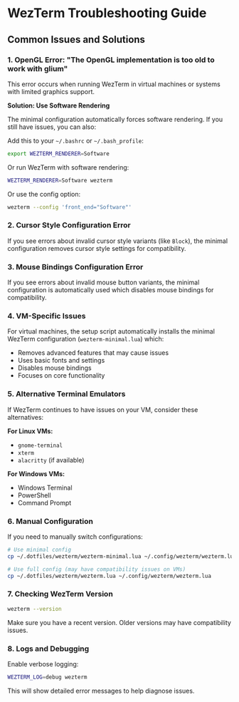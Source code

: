 # WezTerm Troubleshooting Guide

## Common Issues and Solutions

### 1. OpenGL Error: "The OpenGL implementation is too old to work with glium"

This error occurs when running WezTerm in virtual machines or systems with limited graphics support.

**Solution: Use Software Rendering**

The minimal configuration automatically forces software rendering. If you still have issues, you can also:

Add this to your `~/.bashrc` or `~/.bash_profile`:
```bash
export WEZTERM_RENDERER=Software
```

Or run WezTerm with software rendering:
```bash
WEZTERM_RENDERER=Software wezterm
```

Or use the config option:
```bash
wezterm --config 'front_end="Software"'
```

### 2. Cursor Style Configuration Error

If you see errors about invalid cursor style variants (like `Block`), the minimal configuration removes cursor style settings for compatibility.

### 3. Mouse Bindings Configuration Error

If you see errors about invalid mouse button variants, the minimal configuration is automatically used which disables mouse bindings for compatibility.

### 4. VM-Specific Issues

For virtual machines, the setup script automatically installs the minimal WezTerm configuration (`wezterm-minimal.lua`) which:
- Removes advanced features that may cause issues
- Uses basic fonts and settings
- Disables mouse bindings
- Focuses on core functionality

### 5. Alternative Terminal Emulators

If WezTerm continues to have issues on your VM, consider these alternatives:

**For Linux VMs:**
- `gnome-terminal`
- `xterm`
- `alacritty` (if available)

**For Windows VMs:**
- Windows Terminal
- PowerShell
- Command Prompt

### 6. Manual Configuration

If you need to manually switch configurations:

```bash
# Use minimal config
cp ~/.dotfiles/wezterm/wezterm-minimal.lua ~/.config/wezterm/wezterm.lua

# Use full config (may have compatibility issues on VMs)
cp ~/.dotfiles/wezterm/wezterm.lua ~/.config/wezterm/wezterm.lua
```

### 7. Checking WezTerm Version

```bash
wezterm --version
```

Make sure you have a recent version. Older versions may have compatibility issues.

### 8. Logs and Debugging

Enable verbose logging:
```bash
WEZTERM_LOG=debug wezterm
```

This will show detailed error messages to help diagnose issues.